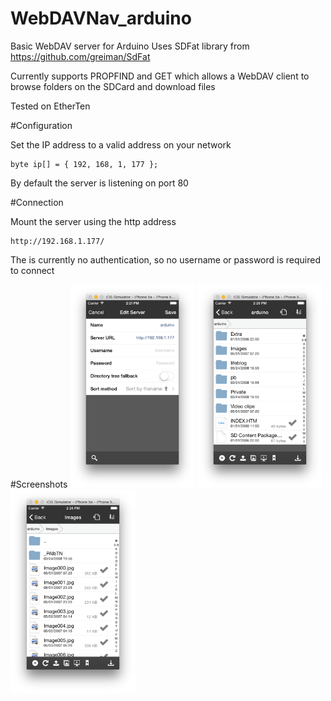 # WebDAVNav_arduino
Basic WebDAV server for Arduino
Uses SDFat library from https://github.com/greiman/SdFat

Currently supports PROPFIND and GET which allows a WebDAV client to browse folders on the SDCard and download files

Tested on EtherTen


#Configuration

Set the IP address to a valid address on your network


    byte ip[] = { 192, 168, 1, 177 };

By default the server is listening on port 80

#Connection

Mount the server using the http address

    http://192.168.1.177/
    
The is currently no authentication, so no username or password is required to connect

#Screenshots
<img src="https://raw.githubusercontent.com/ashtons/WebDAVNav_arduino/master/screenshots/Screen%20Shot%201.png" width="200" />
<img src="https://raw.githubusercontent.com/ashtons/WebDAVNav_arduino/master/screenshots/Screen%20Shot%202.png" width="200" />
<img src="https://raw.githubusercontent.com/ashtons/WebDAVNav_arduino/master/screenshots/Screen%20Shot%203.png" width="200" />
